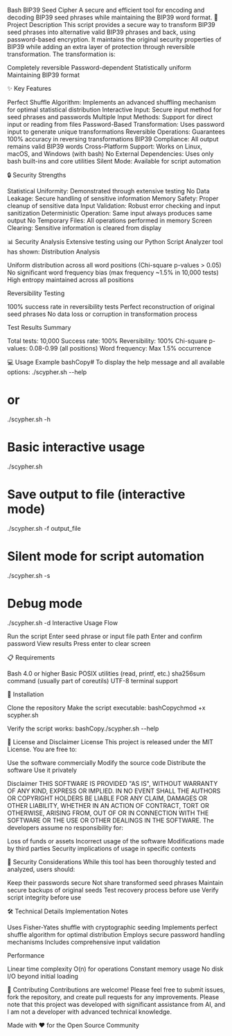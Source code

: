 Bash BIP39 Seed Cipher
A secure and efficient tool for encoding and decoding BIP39 seed phrases while maintaining the BIP39 word format.
📝 Project Description
This script provides a secure way to transform BIP39 seed phrases into alternative valid BIP39 phrases and back, using password-based encryption. It maintains the original security properties of BIP39 while adding an extra layer of protection through reversible transformation.
The transformation is:

Completely reversible
Password-dependent
Statistically uniform
Maintaining BIP39 format

✨ Key Features

Perfect Shuffle Algorithm: Implements an advanced shuffling mechanism for optimal statistical distribution
Interactive Input: Secure input method for seed phrases and passwords
Multiple Input Methods: Support for direct input or reading from files
Password-Based Transformation: Uses password input to generate unique transformations
Reversible Operations: Guarantees 100% accuracy in reversing transformations
BIP39 Compliance: All output remains valid BIP39 words
Cross-Platform Support: Works on Linux, macOS, and Windows (with bash)
No External Dependencies: Uses only bash built-ins and core utilities
Silent Mode: Available for script automation

🔒 Security Strengths

Statistical Uniformity: Demonstrated through extensive testing
No Data Leakage: Secure handling of sensitive information
Memory Safety: Proper cleanup of sensitive data
Input Validation: Robust error checking and input sanitization
Deterministic Operation: Same input always produces same output
No Temporary Files: All operations performed in memory
Screen Clearing: Sensitive information is cleared from display

📊 Security Analysis
Extensive testing using our Python Script Analyzer tool has shown:
Distribution Analysis

Uniform distribution across all word positions (Chi-square p-values > 0.05)
No significant word frequency bias (max frequency ~1.5% in 10,000 tests)
High entropy maintained across all positions

Reversibility Testing

100% success rate in reversibility tests
Perfect reconstruction of original seed phrases
No data loss or corruption in transformation process

Test Results Summary

Total tests: 10,000
Success rate: 100%
Reversibility: 100%
Chi-square p-values: 0.08-0.99 (all positions)
Word frequency: Max 1.5% occurrence

💻 Usage Example
bashCopy# To display the help message and all available options:
./scypher.sh --help
# or
./scypher.sh -h

# Basic interactive usage
./scypher.sh

# Save output to file (interactive mode)
./scypher.sh -f output_file

# Silent mode for script automation
./scypher.sh -s

# Debug mode
./scypher.sh -d
Interactive Usage Flow

Run the script
Enter seed phrase or input file path
Enter and confirm password
View results
Press enter to clear screen

📋 Requirements

Bash 4.0 or higher
Basic POSIX utilities (read, printf, etc.)
sha256sum command (usually part of coreutils)
UTF-8 terminal support

🚀 Installation

Clone the repository
Make the script executable:
bashCopychmod +x scypher.sh

Verify the script works:
bashCopy./scypher.sh --help


📜 License and Disclaimer
License
This project is released under the MIT License. You are free to:

Use the software commercially
Modify the source code
Distribute the software
Use it privately

Disclaimer
THIS SOFTWARE IS PROVIDED "AS IS", WITHOUT WARRANTY OF ANY KIND, EXPRESS OR IMPLIED. IN NO EVENT SHALL THE AUTHORS OR COPYRIGHT HOLDERS BE LIABLE FOR ANY CLAIM, DAMAGES OR OTHER LIABILITY, WHETHER IN AN ACTION OF CONTRACT, TORT OR OTHERWISE, ARISING FROM, OUT OF OR IN CONNECTION WITH THE SOFTWARE OR THE USE OR OTHER DEALINGS IN THE SOFTWARE.
The developers assume no responsibility for:

Loss of funds or assets
Incorrect usage of the software
Modifications made by third parties
Security implications of usage in specific contexts

🔐 Security Considerations
While this tool has been thoroughly tested and analyzed, users should:

Keep their passwords secure
Not share transformed seed phrases
Maintain secure backups of original seeds
Test recovery process before use
Verify script integrity before use

🛠 Technical Details
Implementation Notes

Uses Fisher-Yates shuffle with cryptographic seeding
Implements perfect shuffle algorithm for optimal distribution
Employs secure password handling mechanisms
Includes comprehensive input validation

Performance

Linear time complexity O(n) for operations
Constant memory usage
No disk I/O beyond initial loading

🤝 Contributing
Contributions are welcome! Please feel free to submit issues, fork the repository, and create pull requests for any improvements. Please note that this project was developed with significant assistance from AI, and I am not a developer with advanced technical knowledge.

Made with ❤️ for the Open Source Community
